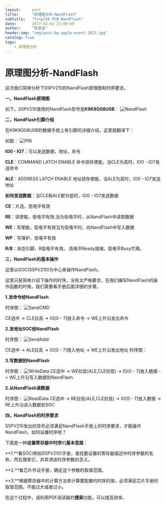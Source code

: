 ```yaml
---
layout:     post
title:      "原理图分析-NandFlash"
subtitle:   "Tiny210 PCB NandFlash"
date:       2017-03-02 23:00:00
author:     "陈登龙"
header-img: "img/post-bg-apple-event-2015.jpg"
catalog: true
tags:
    - 原理图分析
---
```



# 原理图分析-NandFlash

这次我们简单分析下S5PV210的NandFlash原理图和时序要求。

**一，NandFlash原理图**

如下，S5PV210使用的NandFlash型号是**K9K8G08U0B**：
![NandFlash][1]


**二，NandFlash引脚介绍**

在K9K8G08U0B的数据手册上有引脚的详细介绍，这里就翻译下：

如图：
![PIN][2]


**IO0 - IO7**：可以发送数据，地址，命令

**CLE**：COMMAND LATCH ENABLE 命令锁存使能，当CLE为高时，IO0 - IO7发送命令

**ALE**：ADDRESS LATCH ENABLE 地址锁存使能，当ALE为高时，IO0 - IO7发送地址

**如何发送数据**：当CLE和ALE都为低时，IO0 - IO7发送数据

**CE**：片选，低电平有效

**RE**：读使能，低电平有效,当为低电平时，从NandFlash中读取数据

**WE**：写使能，低电平有效当为低电平时，向NandFlash中写入数据

**WP**：写保护，低电平有效
     
**R/B**：状态引脚，B低电平有效。 高电平Ready就绪，低电平Busy忙碌。


**三，NandFlash的基本操作**

这里以SOC(S5PV210)为中心来操作NandFlash。

这里只是简单介绍下操作的时序，没有太严格要求，在我们编写NandFlash的操作函数的时候，我们需要看手册后面详细的步骤。

**1.发命令给NandFlash**

时序图：
![SendCMD][3]

CE选中 -> CLE拉高 -> IO[0 - 7]放入命令 -> WE上升沿发出命令



**2.发地址SOC给NandFlash**

时序图：
![SendAddr][4]

CE选中 -> ALE拉高 -> IO[0 - 7]放入地址 -> WE上升沿发出地址
时序图：



**3.写数据到NandFlash**

时序图：
![WriteData][5]
CE选中 -> WE拉低(ALE,CLE拉低) -> IO[0 - 7]放入数据 -> WE上升沿写入数据到NandFlash

**2.从NandFlash读数据**

时序图：
![ReadData][6]
CE选中 -> RE拉低(ALE,CLE拉低) -> IO[0 - 7]放入数据 -> RE上升沿读入数据到SOC


**四，NandFlash的时序要求**

S5PV210发出的信号必须满足NandFlash手册上的时序要求，才能操作NandFlash，如何设置时序呢？

下面是一种**设置寄存器中时序**的**基本思路**：

**1.**看SOC(例如S5PV210)手册，查找要设置的寄存器描述中时序参数的名称，然后搜索它，并弄清该时序参数的含义。

**2.**看芯片外设手册，确定这个参数的取值范围。

**3.**根据寄存器中的计算方法来计算要配置的时序的值，必须满足芯片手册的取值范围，不能过大或者过小。

在这个过程中，请利用PDF阅读器的**搜索**功能，可以提高效率。




  [1]: https://cheng-zhi.github.io/img/PCB/NandFlash/post-2017-03-02-NandFlash.png
  [2]: https://cheng-zhi.github.io/img/PCB/NandFlash/post-2017-03-02-PIN.png
  [3]: https://cheng-zhi.github.io/img/PCB/NandFlash/post-2017-03-02-SendCMD.png
  [4]: https://cheng-zhi.github.io/img/PCB/NandFlash/post-2017-03-02-SendAddr.png
  [5]: https://cheng-zhi.github.io/img/PCB/NandFlash/post-2017-03-02-WriteData.png
  [6]: https://cheng-zhi.github.io/img/PCB/NandFlash/post-2017-03-02-ReadData.png